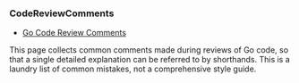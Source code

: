
### CodeReviewComments

- [Go Code Review Comments](https://github.com/golang/go/wiki/CodeReviewComments)

This page collects common comments made during reviews of Go code, so that a single detailed explanation can be referred to by shorthands.
This is a laundry list of common mistakes, not a comprehensive style guide.